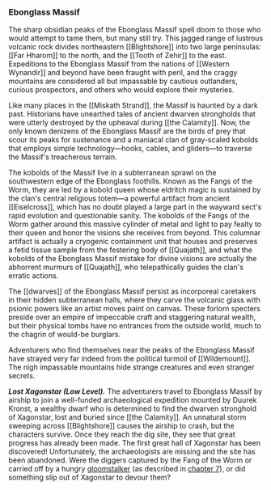 ### Ebonglass Massif

The sharp obsidian peaks of the Ebonglass Massif spell doom to those who would attempt to tame them, but many still try. This jagged range of lustrous volcanic rock divides northeastern [[Blightshore]] into two large peninsulas: [[Far Hharom]] to the north, and the [[Tooth of Zehir]] to the east. Expeditions to the Ebonglass Massif from the nations of [[Western Wynandir]] and beyond have been fraught with peril, and the craggy mountains are considered all but impassable by cautious outlanders, curious prospectors, and others who would explore their mysteries.

Like many places in the [[Miskath Strand]], the Massif is haunted by a dark past. Historians have unearthed tales of ancient dwarven strongholds that were utterly destroyed by the upheaval during [[the Calamity]]. Now, the only known denizens of the Ebonglass Massif are the birds of prey that scour its peaks for sustenance and a maniacal clan of gray-scaled kobolds that employs simple technology—hooks, cables, and gliders—to traverse the Massif's treacherous terrain.

The kobolds of the Massif live in a subterranean sprawl on the southwestern edge of the Ebonglass foothills. Known as the Fangs of the Worm, they are led by a kobold queen whose eldritch magic is sustained by the clan's central religious totem—a powerful artifact from ancient [[Eiselcross]], which has no doubt played a large part in the wayward sect's rapid evolution and questionable sanity. The kobolds of the Fangs of the Worm gather around this massive cylinder of metal and light to pay fealty to their queen and honor the visions she receives from beyond. This columnar artifact is actually a cryogenic containment unit that houses and preserves a fetid tissue sample from the festering body of [[Quajath]], and what the kobolds of the Ebonglass Massif mistake for divine visions are actually the abhorrent murmurs of [[Quajath]], who telepathically guides the clan's erratic actions.

The [[dwarves]] of the Ebonglass Massif persist as incorporeal caretakers in their hidden subterranean halls, where they carve the volcanic glass with psionic powers like an artist moves paint on canvas. These forlorn specters preside over an empire of impeccable craft and staggering natural wealth, but their physical tombs have no entrances from the outside world, much to the chagrin of would-be burglars.

Adventurers who find themselves near the peaks of the Ebonglass Massif have strayed very far indeed from the political turmoil of [[Wildemount]]. The nigh impassable mountains hide strange creatures and even stranger secrets.

_**Lost Xagonstar (Low Level).**_ The adventurers travel to Ebonglass Massif by airship to join a well-funded archaeological expedition mounted by Duurek Kronst, a wealthy dwarf who is determined to find the dwarven stronghold of Xagonstar, lost and buried since [[the Calamity]]. An unnatural storm sweeping across [[Blightshore]] causes the airship to crash, but the characters survive. Once they reach the dig site, they see that great progress has already been made. The first great hall of Xagonstar has been discovered! Unfortunately, the archaeologists are missing and the site has been abandoned. Were the diggers captured by the Fang of the Worm or carried off by a hungry [gloomstalker](https://www.dndbeyond.com/monsters/[[gloomstalker]]) (as described in [chapter 7](https://www.dndbeyond.com/sources/egtw/[[wildemount]]-bestiary#[[Gloomstalker]] "chapter 7")), or did something slip out of Xagonstar to devour them?